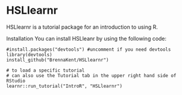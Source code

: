 # HSLlearnr

HSLlearnr is a tutorial package for an introduction to using R.


Installation
You can install HSLleanr by using the following code:

```
#install.packages("devtools") #uncomment if you need devtools
library(devtools)
install_github("BrennaKent/HSLlearnr")

# to load a specific tutorial
# can also use the Tutorial tab in the upper right hand side of RStudio
learnr::run_tutorial("IntroR", "HSLlearnr")
```
